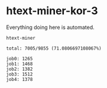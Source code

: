 # htext-miner-kor-3

Everything doing here is automated.

```
htext-miner

total: 7005/9855 (71.0806697108067%)

job0: 1265
job1: 1468
job2: 1382
job3: 1512
job4: 1378
```